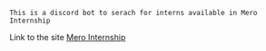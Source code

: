 ```This is a discord bot to serach for interns available in Mero Internship```

Link to the site [Mero Internship](https://merointernship.com)